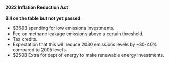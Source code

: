 #### 2022 Inflation Reduction Act
**Bill on the table but not yet passed**
- $369B spending for low emissions investments.
- Fee on methane leakage emissions above a certain threshold.
- Tax credits.
- Expectation that this will reduce 2030 emissions levels by ~30-40% compared to 2005 levels.
- $250B Extra for dept of energy to make renewable energy investments. 
